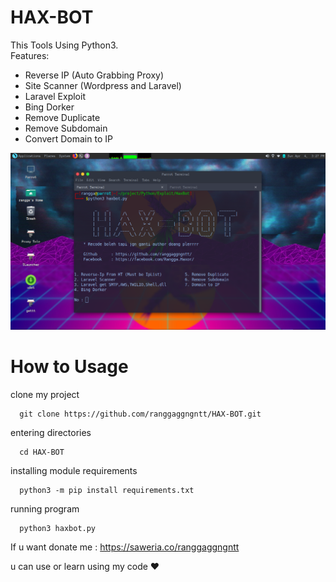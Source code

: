 # HAX-BOT

This Tools Using Python3.\
Features:
- Reverse IP (Auto Grabbing Proxy)
- Site Scanner (Wordpress and Laravel)
- Laravel Exploit
- Bing Dorker
- Remove Duplicate
- Remove Subdomain
- Convert Domain to IP


<img src='picture.png'>

# How to Usage

clone my project

      git clone https://github.com/ranggaggngntt/HAX-BOT.git
      
entering directories

      cd HAX-BOT
      
installing module requirements

      python3 -m pip install requirements.txt

running program

      python3 haxbot.py
      

If u want donate me : https://saweria.co/ranggaggngntt

u can use or learn using my code ❤️
